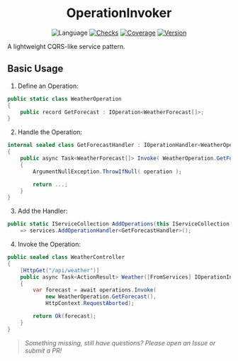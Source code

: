 <h1 align="center">OperationInvoker</h1>

<div align="center">

![Language](https://img.shields.io/github/languages/top/ESCd/OperationInvoker)
[![Checks](https://img.shields.io/github/checks-status/ESCd/OperationInvoker/develop)](https://github.com/ESCd/OperationInvoker/actions/workflows/default.yml)
[![Coverage](https://img.shields.io/codecov/c/github/ESCd/OperationInvoker)](https://app.codecov.io/gh/ESCd/OperationInvoker/)
[![Version](https://img.shields.io/nuget/vpre/ESCd.Extensions.OperationInvoker)](https://www.nuget.org/packages/ESCd.Extensions.OperationInvoker)

</div>

A lightweight CQRS-like service pattern.

## Basic Usage

1. Define an Operation:
```csharp
public static class WeatherOperation
{
    public record GetForecast : IOperation<WeatherForecast[]>;
}
```

2. Handle the Operation:
```csharp
internal sealed class GetForecastHandler : IOperationHandler<WeatherOperation.GetForecast, WeatherForecast[]>
{
    public async Task<WeatherForecast[]> Invoke( WeatherOperation.GetForecast operation, CancellationToken cancellation )
    {
        ArgumentNullException.ThrowIfNull( operation );

        return ...;
    }
}
```

3. Add the Handler:
```csharp
public static IServiceCollection AddOperations(this IServiceCollection services)
    => services.AddOperationHandler<GetForecastHandler>();
```

4. Invoke the Operation:
```csharp
public sealed class WeatherController
{
    [HttpGet("/api/weather")]
    public async Task<ActionResult> Weather([FromServices] IOperationInvoker operations )
    {
        var forecast = await operations.Invoke(
            new WeatherOperation.GetForecast(),
            HttpContext.RequestAborted);

        return Ok(forecast);
    }
}
```

> *Something missing, still have questions? Please open an Issue or submit a PR!*